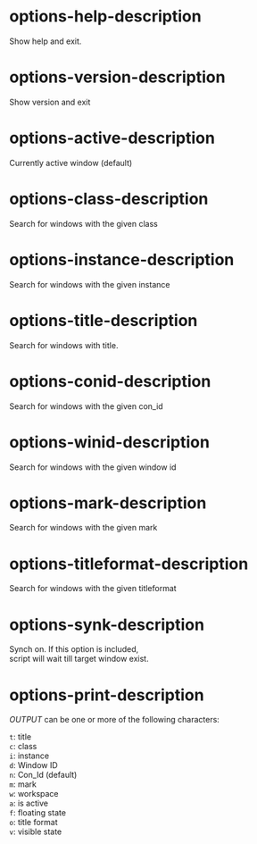 # options-help-description
Show help and exit.

# options-version-description
Show version and exit

# options-active-description
Currently active window (default)

# options-class-description
Search for windows with the given class

# options-instance-description
Search for windows with the given instance

# options-title-description
Search for windows with title.

# options-conid-description
Search for windows with the given con_id

# options-winid-description
Search for windows with the given window id

# options-mark-description
Search for windows with the given mark

# options-titleformat-description
Search for windows with the given titleformat

# options-synk-description
Synch on. If this option is included,  
script will wait till target window exist.

# options-print-description
*OUTPUT* can be one or more of the following 
characters:   

`t`: title  
`c`: class  
`i`: instance  
`d`: Window ID  
`n`: Con_Id (default)  
`m`: mark  
`w`: workspace  
`a`: is active  
`f`: floating state  
`o`: title format  
`v`: visible state  
